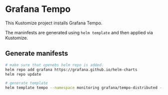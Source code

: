 # Grafana Tempo
This Kustomize project installs Grafana Tempo.

The maninfests are generated using `helm template` and then applied via Kustomize.

## Generate manifests
```sh
# make sure that openebs helm repo is added.
helm repo add grafana https://grafana.github.io/helm-charts
helm repo update

# generate template
helm template tempo --namespace monitoring grafana/tempo-distributed --values distributed/values.yaml > distributed/manifests.yaml
```
